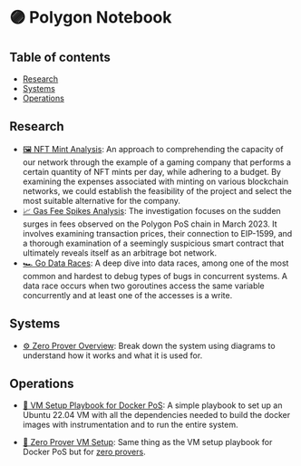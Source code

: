 # 🟣 Polygon Notebook

## Table of contents

- [Research](#research)
- [Systems](#systems)
- [Operations](#operations)

## Research

- [🖼️ NFT Mint Analysis](nft-mint-analysis/README.md): An approach to comprehending the capacity of our network through the example of a gaming company that performs a certain quantity of NFT mints per day, while adhering to a budget. By examining the expenses associated with minting on various blockchain networks, we could establish the feasibility of the project and select the most suitable alternative for the company.
- [📈 Gas Fee Spikes Analysis](gas-fee-spikes-analysis/README.md): The investigation focuses on the sudden surges in fees observed on the Polygon PoS chain in March 2023. It involves examining transaction prices, their connection to EIP-1599, and a thorough examination of a seemingly suspicious smart contract that ultimately reveals itself as an arbitrage bot network.
- [🏎️ Go Data Races](go-data-races/README.md): A deep dive into data races, among one of the most common and hardest to debug types of bugs in concurrent systems. A data race occurs when two goroutines access the same variable concurrently and at least one of the accesses is a write.

## Systems

- [⚙️ Zero Prover Overview](zero-prover/Overview.md): Break down the system using diagrams to understand how it works and what it is used for.

## Operations

- [🐳 VM Setup Playbook for Docker PoS](docker-pos/VM.md): A simple playbook to set up an Ubuntu 22.04 VM with all the dependencies needed to build the docker images with instrumentation and to run the entire system.

- [🤖 Zero Prover VM Setup](zero-prover/VM.md): Same thing as the VM setup playbook for Docker PoS but for [zero provers](https://github.com/mir-protocol/zero-provers).
